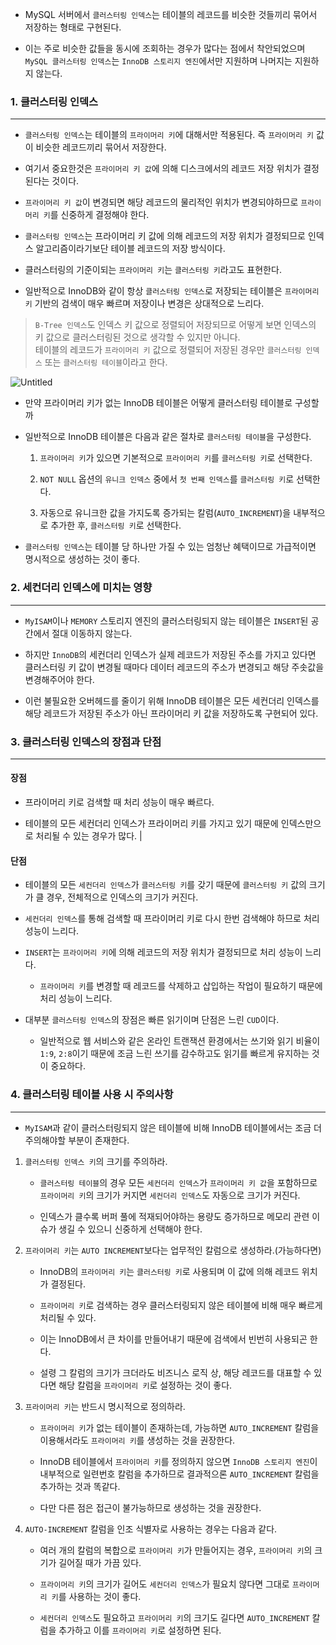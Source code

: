 - MySQL 서버에서 `클러스터링 인덱스`는 테이블의 레코드를 비슷한 것들끼리 묶어서 저장하는 형태로 구현된다.

- 이는 주로 비슷한 값들을 동시에 조회하는 경우가 많다는 점에서 착안되었으며 `MySQL 클러스터링 인덱스`는 `InnoDB 스토리지 엔진`에서만 지원하며 나머지는 지원하지 않는다.

### 1. 클러스터링 인덱스

---

- `클러스터링 인덱스`는 테이블의 `프라이머리 키`에 대해서만 적용된다. 즉 `프라이머리 키` 값이 비슷한 레코드끼리 묶어서 저장한다.

- 여기서 중요한것은 `프라이머리 키 값`에 의해 디스크에서의 레코드 저장 위치가 결정된다는 것이다.

- `프라이머리 키 값`이 변경되면 해당 레코드의 물리적인 위치가 변경되야하므로 `프라이머리 키`를 신중하게 결정해야 한다.

- `클러스터링 인덱스`는 프라이머리 키 값에 의해 레코드의 저장 위치가 결정되므로 인덱스 알고리즘이라기보단 테이블 레코드의 저장 방식이다.

- 클러스터링의 기준이되는 `프라이머리 키`는 `클러스터링 키`라고도 표현한다.

- 일반적으로 InnoDB와 같이 항상 `클러스터링 인덱스`로 저장되는 테이블은 `프라이머리 키` 기반의 검색이 매우 빠르며 저장이나 변경은 상대적으로 느리다.

> `B-Tree 인덱스`도 인덱스 키 값으로 정렬되어 저장되므로 어떻게 보면 인덱스의 키 값으로 클러스터링된 것으로 생각할 수 있지만 아니다.\
> 테이블의 레코드가 `프라이머리 키` 값으로 정렬되어 저장된 경우만 `클러스터링 인덱스` 또는 `클러스터링 테이블`이라고 한다.


![Untitled](https://file.notion.so/f/f/f53051bf-3631-46a1-93ee-1ed9cc900210/bc0f992b-e548-4d92-aa05-793e56d7111b/Untitled.png?id=30e46e97-64ec-4a99-b31d-50a90c276a74&table=block&spaceId=f53051bf-3631-46a1-93ee-1ed9cc900210&expirationTimestamp=1704945600000&signature=vDBEq-0swltSGi3LLvS6Rp1-2cAb3LKCCSxmmQVHp0o&downloadName=Untitled.png)

- 만약 프라이머리 키가 없는 InnoDB 테이블은 어떻게 클러스터링 테이블로 구성할까

- 일반적으로 InnoDB 테이블은 다음과 같은 절차로 `클러스터링 테이블`을 구성한다.

    1. `프라이머리 키`가 있으면 기본적으로 `프라이머리 키`를 `클러스터링 키`로 선택한다.

    2. `NOT NULL` 옵션의 `유니크 인덱스` 중에서 `첫 번째 인덱스`를 `클러스터링 키`로 선택한다.

    3. 자동으로 유니크한 값을 가지도록 증가되는 칼럼(`AUTO_INCREMENT`)을 내부적으로 추가한 후, `클러스터링 키`로 선택한다.

- `클러스터링 인덱스`는 테이블 당 하나만 가질 수 있는 엄청난 혜택이므로 가급적이면 명시적으로 생성하는 것이 좋다.

### 2. 세컨더리 인덱스에 미치는 영향

---

- `MyISAM`이나 `MEMORY` 스토리지 엔진의 클러스터링되지 않는 테이블은 `INSERT`된 공간에서 절대 이동하지 않는다.

- 하지만 `InnoDB`의 세컨더리 인덱스가 실제 레코드가 저장된 주소를 가지고 있다면 클러스터링 키 값이 변경될 때마다 데이터 레코드의 주소가 변경되고 해당 주솟값을 변경해주어야 한다.

- 이런 불필요한 오버헤드를 줄이기 위해 InnoDB 테이블은 모든 세컨더리 인덱스를 해당 레코드가 저장된 주소가 아닌 프라이머리 키 값을 저장하도록 구현되어 있다.

### 3. 클러스터링 인덱스의 장점과 단점

---

#### 장점

- 프라이머리 키로 검색할 때 처리 성능이 매우 빠르다.

- 테이블의 모든 세컨더리 인덱스가 프라이머리 키를 가지고 있기 때문에 인덱스만으로 처리될 수 있는 경우가 많다. |

#### 단점

- 테이블의 모든 `세컨더리 인덱스`가 `클러스터링 키`를 갖기 때문에 `클러스터링 키` 값의 크기가 클 경우, 전체적으로 인덱스의 크기가 커진다.

- `세컨더리 인덱스`를 통해 검색할 때 프라이머리 키로 다시 한번 검색해야 하므로 처리 성능이 느리다.

- `INSERT`는 `프라이머리 키`에 의해 레코드의 저장 위치가 결정되므로 처리 성능이 느리다.
  
  - `프라이머리 키`를 변경할 때 레코드를 삭제하고 삽입하는 작업이 필요하기 때문에 처리 성능이 느리다.

- 대부분 `클러스터링 인덱스`의 장점은 빠른 읽기이며 단점은 느린 `CUD`이다.

    - 일반적으로 웹 서비스와 같은 온라인 트랜잭션 환경에서는 쓰기와 읽기 비율이 `1:9`, `2:8`이기 때문에 조금 느린 쓰기를 감수하고도 읽기를 빠르게 유지하는 것이 중요하다.

### 4. 클러스터링 테이블 사용 시 주의사항

---

- `MyISAM`과 같이 클러스터링되지 않은 테이블에 비해 InnoDB 테이블에서는 조금 더 주의해야할 부분이 존재한다.

1. `클러스터링 인덱스 키`의 크기를 주의하라.

   - `클러스터링 테이블`의 경우 모든 `세컨더리 인덱스`가 `프라이머리 키 값`을 포함하므로 `프라이머리 키`의 크기가 커지면 `세컨더리 인덱스`도 자동으로 크기가 커진다.

   - 인덱스가 클수록 버퍼 풀에 적재되어야하는 용량도 증가하므로 메모리 관련 이슈가 생길 수 있으니 신중하게 선택해야 한다.

2. `프라이머리 키`는 `AUTO INCREMENT`보다는 업무적인 칼럼으로 생성하라.(가능하다면)

   - InnoDB의 `프라이머리 키`는 `클러스터링 키`로 사용되며 이 값에 의해 레코드 위치가 결정된다.
   
   - `프라이머리 키`로 검색하는 경우 클러스터링되지 않은 테이블에 비해 매우 빠르게 처리될 수 있다.
   
   - 이는 InnoDB에서 큰 차이를 만들어내기 때문에 검색에서 빈번히 사용되곤 한다. 
     
   - 설령 그 칼럼의 크기가 크더라도 비즈니스 로직 상, 해당 레코드를 대표할 수 있다면 해당 칼럼을 `프라이머리 키`로 설정하는 것이 좋다.

3. `프라이머리 키`는 반드시 명시적으로 정의하라.

   - `프라이머리 키`가 없는 테이블이 존재하는데, 가능하면 `AUTO_INCREMENT` 칼럼을 이용해서라도 `프라이머리 키`를 생성하는 것을 권장한다.
   
   - InnoDB 테이블에서 `프라이머리 키`를 정의하지 않으면 `InnoDB 스토리지 엔진`이 내부적으로 일련번호 칼럼을 추가하므로 결과적으론 `AUTO_INCREMENT` 칼럼을 추가하는 것과 똑같다. 
   
   - 다만 다른 점은 접근이 불가능하므로 생성하는 것을 권장한다.

4. `AUTO-INCREMENT` 칼럼을 인조 식별자로 사용하는 경우는 다음과 같다.

   - 여러 개의 칼럼의 복합으로 `프라이머리 키`가 만들어지는 경우, `프라이머리 키`의 크기가 길어질 때가 가끔 있다. 
   
   - `프라이머리 키`의 크기가 길어도 `세컨더리 인덱스`가 필요치 않다면 그대로 `프라이머리 키`를 사용하는 것이 좋다. 
   
   - `세컨더리 인덱스`도 필요하고 `프라이머리 키`의 크기도 길다면 `AUTO_INCREMENT` 칼럼을 추가하고 이를 `프라이머리 키`로 설정하면 된다.